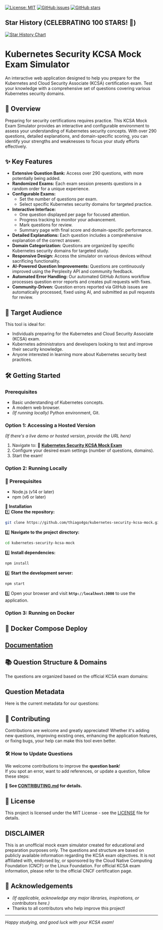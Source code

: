 [![License: MIT](https://img.shields.io/badge/License-MIT-yellow.svg)](https://opensource.org/licenses/MIT)
[![GitHub issues](https://img.shields.io/github/issues/thiago4go/kubernetes-security-kcsa-mock)](https://github.com/thiago4go/kubernetes-security-kcsa-mock/issues)
[![GitHub stars](https://img.shields.io/github/stars/thiago4go/kubernetes-security-kcsa-mock)](https://github.com/thiago4go/kubernetes-security-kcsa-mock/stargazers)

## Star History (CELEBRATING 100 STARS! 🎉)
<a href="https://www.star-history.com/#thiago4go/kubernetes-security-kcsa-mock&Date">
 <picture>
   <source media="(prefers-color-scheme: dark)" srcset="https://api.star-history.com/svg?repos=thiago4go/kubernetes-security-kcsa-mock&type=Date&theme=dark" />
   <source media="(prefers-color-scheme: light)" srcset="https://api.star-history.com/svg?repos=thiago4go/kubernetes-security-kcsa-mock&type=Date" />
   <img alt="Star History Chart" src="https://api.star-history.com/svg?repos=thiago4go/kubernetes-security-kcsa-mock&type=Date" />
 </picture>
</a>

# Kubernetes Security KCSA Mock Exam Simulator

An interactive web application designed to help you prepare for the Kubernetes and Cloud Security Associate (KCSA) certification exam. Test your knowledge with a comprehensive set of questions covering various Kubernetes security domains.

## 🌟 Overview

Preparing for security certifications requires practice. This KCSA Mock Exam Simulator provides an interactive and configurable environment to assess your understanding of Kubernetes security concepts. With over 290 questions, detailed explanations, and domain-specific scoring, you can identify your strengths and weaknesses to focus your study efforts effectively.

## ✨ Key Features

* **Extensive Question Bank:** Access over 290 questions, with more potentially being added.
* **Randomized Exams:** Each exam session presents questions in a random order for a unique experience.
* **Configurable Exams:**
    * Set the number of questions per exam.
    * Select specific Kubernetes security domains for targeted practice.
* **Interactive Interface:**
    * One question displayed per page for focused attention.
    * Progress tracking to monitor your advancement.
    * Mark questions for review.
    * Summary page with final score and domain-specific performance.
* **Detailed Explanations:** Each question includes a comprehensive explanation of the correct answer.
* **Domain Categorization:** Questions are organized by specific Kubernetes security domains for targeted study.
* **Responsive Design:** Access the simulator on various devices without sacrificing functionality.
* **AI-Powered Question Improvements:** Questions are continuously improved using the Perplexity API and community feedback.
* **Automated Error Handling:** Our automated GitHub Actions workflow processes question error reports and creates pull requests with fixes.
* **Community-Driven:** Question errors reported via GitHub issues are automatically processed, fixed using AI, and submitted as pull requests for review.

## 🎯 Target Audience

This tool is ideal for:

* Individuals preparing for the Kubernetes and Cloud Security Associate (KCSA) exam.
* Kubernetes administrators and developers looking to test and improve their security knowledge.
* Anyone interested in learning more about Kubernetes security best practices.

## 🛠️ Getting Started

### Prerequisites

* Basic understanding of Kubernetes concepts.
* A modern web browser.
* *(If running locally)* Python environment, Git.

### Option 1: Accessing a Hosted Version

*(If there's a live demo or hosted version, provide the URL here)*

1.  Navigate to: 🔗 [**Kubernetes Security KCSA Mock Exam**](https://kubernetes-security-kcsa-mock.vercel.app/)
2.  Configure your desired exam settings (number of questions, domains).
3.  Start the exam!

### Option 2: Running Locally

### **📌 Prerequisites**  
- Node.js (v14 or later)  
- npm (v6 or later)  

 **📌 Installation**  
1️⃣ **Clone the repository:**  
```bash
git clone https://github.com/thiago4go/kubernetes-security-kcsa-mock.git
```
2️⃣ **Navigate to the project directory:**  
```bash
cd kubernetes-security-kcsa-mock
```
3️⃣ **Install dependencies:**  
```bash
npm install
```
4️⃣ **Start the development server:**  
```bash
npm start
```
5️⃣ Open your browser and visit **`http://localhost:3000`** to use the application.  

### Option 3: Running on Docker
## **📌 Docker Compose Deploy**  

[Documentation](docker-compose/README.md)
---

## 📚 Question Structure & Domains

The questions are organized based on the official KCSA exam domains:

## Question Metadata

Here is the current metadata for our questions:
<place-holder for question metadata>

<end of place-holder>

## 🤝 Contributing

Contributions are welcome and greatly appreciated! Whether it's adding new questions, improving existing ones, enhancing the application features, or fixing bugs, your help can make this tool even better.

### **🛠 How to Update Questions**  
We welcome contributions to improve the **question bank**!  
If you spot an error, want to add references, or update a question, follow these steps:  

📖 **See [CONTRIBUTING.md](CONTRIBUTING.md) for details.**  

## 📜 License

This project is licensed under the MIT License - see the [LICENSE](LICENSE) file for details.

##  DISCLAIMER

This is an unofficial mock exam simulator created for educational and preparation purposes only. The questions and structure are based on publicly available information regarding the KCSA exam objectives. It is not affiliated with, endorsed by, or sponsored by the Cloud Native Computing Foundation (CNCF) or the Linux Foundation. For official KCSA exam information, please refer to the official CNCF certification page.

## 🙏 Acknowledgements

* *(If applicable, acknowledge any major libraries, inspirations, or contributors here.)*
* Thanks to all contributors who help improve this project!

---

*Happy studying, and good luck with your KCSA exam!*
